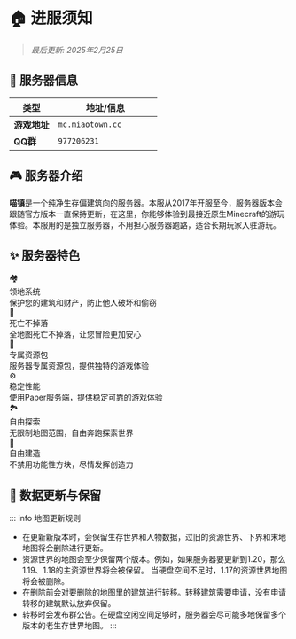 # 🏠 进服须知

> *最后更新: 2025年2月25日*

## 📌 服务器信息

<div class="mc-card fade-in">
  <table>
    <thead>
      <tr>
        <th width="30%">类型</th>
        <th>地址/信息</th>
      </tr>
    </thead>
    <tbody>
      <tr>
        <td><i class="icon-server"></i> <strong>游戏地址</strong></td>
        <td><code class="badge badge-green">mc.miaotown.cc</code></td>
      </tr>
      <tr>
        <td><i class="icon-chat"></i> <strong>QQ群</strong></td>
        <td><code class="badge badge-blue">977206231</code></td>
      </tr>
    </tbody>
  </table>
</div>

## 🎮 服务器介绍

<div class="mc-card">

**喵镇**是一个纯净生存偏建筑向的服务器。本服从2017年开服至今，服务器版本会跟随官方版本一直保持更新，在这里，你能够体验到最接近原生Minecraft的游玩体验。本服用的是独立服务器，不用担心服务器跑路，适合长期玩家入驻游玩。

</div>

## ✨ 服务器特色

<div class="feature-grid">
  <div class="feature-card">
    <div class="feature-icon">🏘️</div>
    <div class="feature-title">领地系统</div>
    <div class="feature-desc">保护您的建筑和财产，防止他人破坏和偷窃</div>
  </div>
  
  <div class="feature-card">
    <div class="feature-icon">💪</div>
    <div class="feature-title">死亡不掉落</div>
    <div class="feature-desc">全地图死亡不掉落，让您冒险更加安心</div>
  </div>
  
  <div class="feature-card">
    <div class="feature-icon">🎨</div>
    <div class="feature-title">专属资源包</div>
    <div class="feature-desc">服务器专属资源包，提供独特的游戏体验</div>
  </div>
  
  <div class="feature-card">
    <div class="feature-icon">⚙️</div>
    <div class="feature-title">稳定性能</div>
    <div class="feature-desc">使用Paper服务端，提供稳定可靠的游戏体验</div>
  </div>
  
  <div class="feature-card">
    <div class="feature-icon">🏞️</div>
    <div class="feature-title">自由探索</div>
    <div class="feature-desc">无限制地图范围，自由奔跑探索世界</div>
  </div>
  
  <div class="feature-card">
    <div class="feature-icon">🧨</div>
    <div class="feature-title">自由建造</div>
    <div class="feature-desc">不禁用功能性方块，尽情发挥创造力</div>
  </div>
</div>

## 💾 数据更新与保留

::: info 地图更新规则
- 在更新新版本时，会保留生存世界和人物数据，过旧的资源世界、下界和末地地图将会删除进行更新。
- 资源世界的地图会至少保留两个版本。例如，如果服务器要更新到1.20，那么1.19、1.18的主资源世界将会被保留。 当硬盘空间不足时，1.17的资源世界地图将会被删除。
- 在删除前会对要删除的地图里的建筑进行转移。转移建筑需要申请，没有申请转移的建筑默认放弃保留。
- 转移时会发布群公告。在硬盘空闲空间足够时，服务器会尽可能多地保留多个版本的老生存世界地图。
:::
